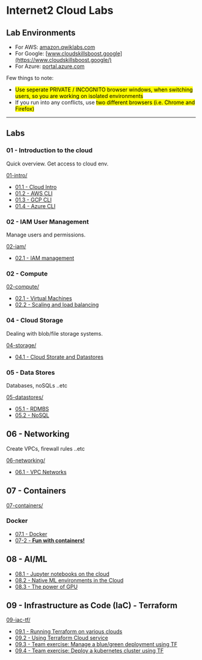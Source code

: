 # Internet2 Cloud Labs

## Lab Environments

* For AWS: [amazon.qwiklabs.com](https://amazon.qwiklabs.com/)
* For Google: [www.cloudskillsboost.google](https://www.cloudskillsboost.google/)
* For Azure: [portal.azure.com](https://portal.azure.com/)

Few things to note:

* <mark>Use seperate PRIVATE / INCOGNITO browser windows, when switching users, so you are working on isolated environments</mark>
* If you run into any conflicts, use <mark>two different browsers (i.e. Chrome and Firefox)</mark>

---

## Labs

### 01 - Introduction to the cloud

Quick overview.  Get access to cloud env.

[01-intro/](01-intro/)

* [01.1 - Cloud Intro](01-intro/README.md)
* [01.2 - AWS CLI](01-intro/aws.md)
* [01.3 - GCP CLI](01-intro/gcp.md)
* [01.4 - Azure CLI](01-intro/azure.md)

### 02 - IAM User Management

Manage users and permissions.

[02-iam/](02-iam/)

* [02.1 - IAM management](02-iam/README.md)

### 02 - Compute

[02-compute/](02-compute/)

* [02.1 - Virtual Machines](03-compute/vms.md)
* [02.2 - Scaling and load balancing](03-compute/scaling.md)

### 04 - Cloud Storage

Dealing with blob/file storage systems.

[04-storage/](04-storage/)

* [04.1 - Cloud Storate and Datastores](04-storage/README.md)

### 05 - Data Stores

Databases, noSQLs ..etc

[05-datastores/](05-datastores/)

* [05.1 - RDMBS](05-datastores/RDBMS.md)
* [05.2 - NoSQL](05-datastores/NoSQL.md)

## 06 - Networking

Create VPCs, firewall rules ..etc

[06-networking/](06-networking/)

* [06.1 - VPC Networks](06-networking/README.md)

## 07 - Containers

[07-containers/](07-containers/)

### Docker

* [07.1 - Docker](07-containers/docker.md)
* [07-2 - **Fun with containers!**](07-containers/container-fun.md)

## 08 - AI/ML

* [08.1 - Jupyter notebooks on the cloud](08-ml/ml-1-jupyter-envs.md)
* [08.2 - Native ML environments in the Cloud](08-ml/ml-2-native-ML-envs.md)
* [08.3 - The power of GPU](08-ml/ml-3-gpu.md)

## 09 - Infrastructure as Code (IaC) - Terraform

[09-iac-tf/](09-iac-tf/)

* [09.1 - Running Terraform on various clouds](09-iac-tf/terraform-1.md)
* [09.2 - Using Terraform Cloud service](09-iac-tf/terraform-cloud.md)
* [09.3 - Team exercise: Manage a blue/green deployment using TF](09-iac-tf/terraform-3-blue-green-deployment.md)
* [09.4 - Team exercise: Deploy a kubernetes cluster using TF](09-iac-tf/terraform-4-kubernetes.md)